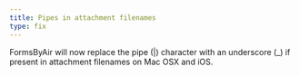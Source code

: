 ```yaml
---
title: Pipes in attachment filenames
type: fix
---
```


FormsByAir will now replace the pipe (\|) character with an underscore (_) if present in attachment filenames on Mac OSX and iOS.